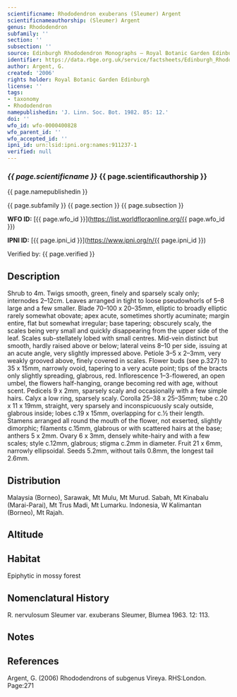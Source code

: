 ```yaml
---
scientificname: Rhododendron exuberans (Sleumer) Argent
scientificnameauthorship: (Sleumer) Argent
genus: Rhododendron
subfamily: ''
section: ''
subsection: ''
source: Edinburgh Rhododendron Monographs – Royal Botanic Garden Edinburgh
identifier: https://data.rbge.org.uk/service/factsheets/Edinburgh_Rhododendron_Monographs.xhtml
author: Argent, G.
created: '2006'
rights holder: Royal Botanic Garden Edinburgh
license: ''
tags:
- taxonomy
- Rhododendron
namepublishedin: 'J. Linn. Soc. Bot. 1982. 85: 12.'
doi: ''
wfo_id: wfo-0000400828
wfo_parent_id: ''
wfo_accepted_id: ''
ipni_id: urn:lsid:ipni.org:names:911237-1
verified: null
---
```

### _{{ page.scientificname }}_ {{ page.scientificauthorship }}
 {{ page.namepublishedin }}

{{ page.subfamily }} {{ page.section }} {{ page.subsection }}

**WFO ID:** [{{ page.wfo_id }}](https://list.worldfloraonline.org/{{ page.wfo_id }})

**IPNI ID:** [{{ page.ipni_id }}](https://www.ipni.org/n/{{ page.ipni_id }})

Verified by: {{ page.verified }}



## Description
Shrub to 4m. Twigs smooth, green, finely and sparsely scaly only; internodes 2–12cm. Leaves arranged in tight to loose pseudowhorls of 5–8 large and a few smaller. Blade 70–100 x 20–35mm, elliptic to broadly elliptic rarely somewhat obovate; apex acute, sometimes shortly acuminate; margin entire, flat but somewhat irregular; base tapering; obscurely scaly, the scales being very small and quickly disappearing from the upper side of the leaf. Scales sub-stellately lobed with small centres. Mid-vein distinct but smooth, hardly raised above or below; lateral veins 8–10 per side, issuing at an acute angle, very slightly impressed above. Petiole 3–5 x 2–3mm, very weakly grooved above, finely covered in scales. Flower buds (see p.327) to 35 x 15mm, narrowly ovoid, tapering to a very acute point; tips of the bracts only slightly spreading, glabrous, red. Inflorescence 1–3-flowered, an open umbel, the flowers half-hanging, orange becoming red with age, without scent. Pedicels 9 x 2mm, sparsely scaly and occasionally with a few simple hairs. Calyx a low ring, sparsely scaly. Corolla 25–38 x 25–35mm; tube c.20 x 11 x 19mm, straight, very sparsely and inconspicuously scaly outside, glabrous inside; lobes c.19 x 15mm, overlapping for c.½ their length. Stamens arranged all round the mouth of the flower, not exserted, slightly dimorphic; filaments c.15mm, glabrous or with scattered hairs at the base; anthers 5 x 2mm. Ovary 6 x 3mm, densely white-hairy and with a few scales; style c.12mm, glabrous; stigma c.2mm in diameter. Fruit 21 x 6mm, narrowly ellipsoidal. Seeds 5.2mm, without tails 0.8mm, the longest tail 2.6mm.

## Distribution
Malaysia (Borneo), Sarawak, Mt Mulu, Mt Murud. Sabah, Mt Kinabalu (Marai-Parai), Mt Trus Madi, Mt Lumarku. Indonesia, W Kalimantan (Borneo), Mt Rajah.

## Altitude


## Habitat
Epiphytic in mossy forest

## Nomenclatural History
R. nervulosum Sleumer var. exuberans Sleumer, Blumea 1963. 12: 113.
                       
## Notes


## References

Argent, G. (2006) Rhododendrons of subgenus Vireya. RHS:London. Page:271
